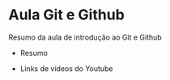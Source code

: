 # Aula Git e Github

Resumo da aula de introdução ao Git e Github

- Resumo


- Links de vídeos do Youtube 

  

